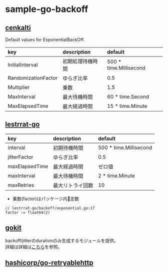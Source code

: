 # sample-go-backoff

## [cenkalti](https://github.com/cenkalti/backoff)

Default values for ExponentialBackOff.

|key|description|default|
|:--|:--|:--|
|InitialInterval|初期処理待機時間|500 * time.Millisecond|
|RandomizationFactor|ゆらぎ比率|0.5|
|Multiplier|乗数|1.5|
|MaxInterval|最大待機時間|60 * time.Second|
|MaxElapsedTime|最大経過時間|15 * time.Minute|

## [lestrrat-go](https://github.com/lestrrat-go/backoff)

|key|description|default|
|:--|:--|:--|
|interval|初期待機時間|500 * time.Millisecond|
|jitterFactor|ゆらぎ比率|0.5|
|maxElapsedTime|最大経過時間|ゼロ値|
|maxInterval|最大待機時間|2 * time.Minute|
|maxRetries|最大リトライ回数|10|

* 乗数(factor)はパッケージ内定数  

```golang
// lestrrat-go/backoff/exponential.go:17
factor := float64(2)
```

## [gokit](github.com/go-kit/kit/util/conn)

backoff/jitterのdurationのみ生成するモジュールを提供。  
詳細は詳細は[こちら](https://github.com/go-kit/kit/blob/master/util/conn/manager.go#L139)を参照。


## [hashicorp/go-retryablehttp](https://github.com/hashicorp/go-retryablehttp)

<!-- now ver0.5.0... -->
